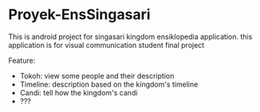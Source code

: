 # Proyek-EnsSingasari
This is android project for singasari kingdom ensiklopedia application. this application is for visual communication student final project

Feature:
- Tokoh: view some people and their description
- Timeline: description based on the kingdom's timeline
- Candi: tell how the kingdom's candi
- ???
